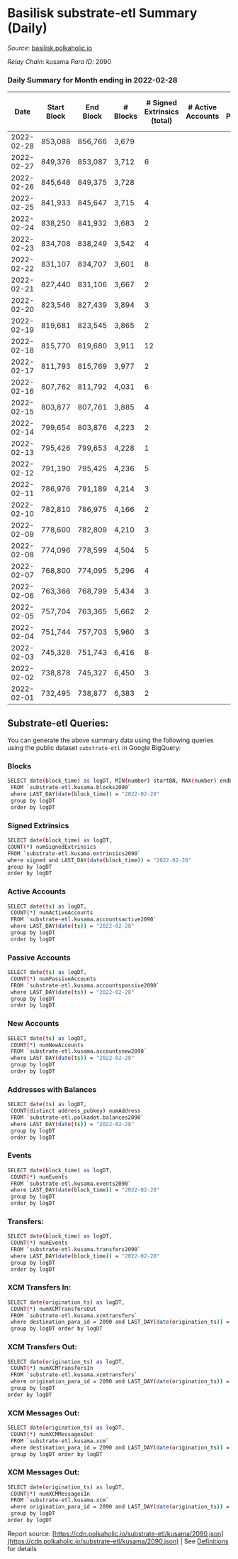 # Basilisk substrate-etl Summary (Daily)

_Source_: [basilisk.polkaholic.io](https://basilisk.polkaholic.io)

*Relay Chain*: kusama
*Para ID*: 2090



### Daily Summary for Month ending in 2022-02-28


| Date | Start Block | End Block | # Blocks | # Signed Extrinsics (total) | # Active Accounts | # Passive | # New | # Addresses with Balances | # Events | # Transfers | # XCM Transfers In | # XCM Transfers Out | # XCM In | # XCM Out | Issues | 
| ---- | ----------- | --------- | -------- | --------------------------- | ----------------- | --------- | ----- | ------------------------- | -------- | ----------- | ------------------ | ------------------- | -------- | --------- | ------ |
| 2022-02-28 | 853,088 | 856,766 | 3,679 |  |  |  |  | 11,915 | 11,040 |   |   |   |  |  |  |
| 2022-02-27 | 849,376 | 853,087 | 3,712 | 6 |  |  |  | 11,915 | 11,151 |   |   |   |  |  |  |
| 2022-02-26 | 845,648 | 849,375 | 3,728 |  |  |  |  | 11,915 | 11,187 |   |   |   |  |  |  |
| 2022-02-25 | 841,933 | 845,647 | 3,715 | 4 |  |  |  | 11,915 | 11,159 |   |   |   |  |  |  |
| 2022-02-24 | 838,250 | 841,932 | 3,683 | 2 |  |  |  | 11,915 | 11,056 |   |   |   |  |  |  |
| 2022-02-23 | 834,708 | 838,249 | 3,542 | 4 |  |  |  | 11,915 | 10,637 |   |   |   |  |  |  |
| 2022-02-22 | 831,107 | 834,707 | 3,601 | 8 |  |  |  | 11,915 | 10,822 |   |   |   |  |  |  |
| 2022-02-21 | 827,440 | 831,106 | 3,667 | 2 |  |  |  | 11,915 | 11,008 |   |   |   |  |  |  |
| 2022-02-20 | 823,546 | 827,439 | 3,894 | 3 |  |  |  | 11,915 | 11,691 |   |   |   |  |  |  |
| 2022-02-19 | 819,681 | 823,545 | 3,865 | 2 |  |  |  | 11,915 | 11,605 |   |   |   |  |  |  |
| 2022-02-18 | 815,770 | 819,680 | 3,911 | 12 |  |  |  | 11,915 | 11,761 |   |   |   |  |  |  |
| 2022-02-17 | 811,793 | 815,769 | 3,977 | 2 |  |  |  | 11,915 | 11,938 |   |   |   |  |  |  |
| 2022-02-16 | 807,762 | 811,792 | 4,031 | 6 |  |  |  | 11,915 | 12,112 |   |   |   |  |  |  |
| 2022-02-15 | 803,877 | 807,761 | 3,885 | 4 |  |  |  | 11,915 | 11,668 |   |   |   |  |  |  |
| 2022-02-14 | 799,654 | 803,876 | 4,223 | 2 |  |  |  | 11,915 | 12,676 |   |   |   |  |  |  |
| 2022-02-13 | 795,426 | 799,653 | 4,228 | 1 |  |  |  | 11,915 | 12,693 |   |   |   |  |  |  |
| 2022-02-12 | 791,190 | 795,425 | 4,236 | 5 |  |  |  | 11,915 | 12,721 |   |   |   |  |  |  |
| 2022-02-11 | 786,976 | 791,189 | 4,214 | 3 |  |  |  | 11,915 | 12,658 |   |   |   |  | 4 |  |
| 2022-02-10 | 782,810 | 786,975 | 4,166 | 2 |  |  |  | 11,915 | 12,505 |   |   |   |  |  |  |
| 2022-02-09 | 778,600 | 782,809 | 4,210 | 3 |  |  |  | 11,915 | 12,640 |   |   |   |  |  |  |
| 2022-02-08 | 774,096 | 778,599 | 4,504 | 5 |  |  |  | 11,915 | 13,528 |   |   |   |  |  |  |
| 2022-02-07 | 768,800 | 774,095 | 5,296 | 4 |  |  |  | 11,915 | 15,904 |   |   |   |  | 2 |  |
| 2022-02-06 | 763,366 | 768,799 | 5,434 | 3 |  |  |  | 11,915 | 16,312 |   |   |   |  |  |  |
| 2022-02-05 | 757,704 | 763,365 | 5,662 | 2 |  |  |  | 11,915 | 16,999 |   |   |   | 4 |  |  |
| 2022-02-04 | 751,744 | 757,703 | 5,960 | 3 |  |  |  | 11,915 | 17,895 |   |   |   |  |  |  |
| 2022-02-03 | 745,328 | 751,743 | 6,416 | 8 |  |  |  | 11,915 | 19,269 |   |   |   |  |  |  |
| 2022-02-02 | 738,878 | 745,327 | 6,450 | 3 |  |  |  | 11,915 | 19,362 |   |   |   |  |  |  |
| 2022-02-01 | 732,495 | 738,877 | 6,383 | 2 |  |  |  | 11,915 | 19,161 |   |   |   |  |  |  |

## Substrate-etl Queries:
You can generate the above summary data using the following queries using the public dataset `substrate-etl` in Google BigQuery:

### Blocks
```bash
SELECT date(block_time) as logDT, MIN(number) startBN, MAX(number) endBN, COUNT(*) numBlocks 
 FROM `substrate-etl.kusama.blocks2090`  
 where LAST_DAY(date(block_time)) = "2022-02-28" 
 group by logDT 
 order by logDT
```

### Signed Extrinsics
```bash
SELECT date(block_time) as logDT, 
COUNT(*) numSignedExtrinsics 
FROM `substrate-etl.kusama.extrinsics2090`  
where signed and LAST_DAY(date(block_time)) = "2022-02-28" 
group by logDT 
order by logDT
```

### Active Accounts
```bash
SELECT date(ts) as logDT, 
 COUNT(*) numActiveAccounts 
 FROM `substrate-etl.kusama.accountsactive2090` 
 where LAST_DAY(date(ts)) = "2022-02-28" 
 group by logDT 
 order by logDT
```

### Passive Accounts
```bash
SELECT date(ts) as logDT, 
 COUNT(*) numPassiveAccounts 
 FROM `substrate-etl.kusama.accountspassive2090` 
 where LAST_DAY(date(ts)) = "2022-02-28" 
 group by logDT 
 order by logDT
```

### New Accounts
```bash
SELECT date(ts) as logDT, 
 COUNT(*) numNewAccounts 
 FROM `substrate-etl.kusama.accountsnew2090` 
 where LAST_DAY(date(ts)) = "2022-02-28" 
 group by logDT
 order by logDT
```

### Addresses with Balances
```bash
SELECT date(ts) as logDT,
 COUNT(distinct address_pubkey) numAddress 
 FROM `substrate-etl.polkadot.balances2090` 
 where LAST_DAY(date(ts)) = "2022-02-28" 
 group by logDT 
 order by logDT
```

### Events
```bash
SELECT date(block_time) as logDT, 
 COUNT(*) numEvents 
 FROM `substrate-etl.kusama.events2090` 
 where LAST_DAY(date(block_time)) = "2022-02-28" 
 group by logDT 
 order by logDT
```

### Transfers:
```bash
SELECT date(block_time) as logDT, 
 COUNT(*) numEvents 
 FROM `substrate-etl.kusama.transfers2090` 
 where LAST_DAY(date(block_time)) = "2022-02-28" 
 group by logDT 
 order by logDT
```

### XCM Transfers In:
```bash
SELECT date(origination_ts) as logDT, 
 COUNT(*) numXCMTransfersOut 
 FROM `substrate-etl.kusama.xcmtransfers` 
 where destination_para_id = 2090 and LAST_DAY(date(origination_ts)) = "2022-02-28" 
 group by logDT order by logDT
```

### XCM Transfers Out:
```bash
SELECT date(origination_ts) as logDT, 
 COUNT(*) numXCMTransfersIn 
 FROM `substrate-etl.kusama.xcmtransfers` 
 where origination_para_id = 2090 and LAST_DAY(date(origination_ts)) = "2022-02-28" 
 group by logDT 
order by logDT
```

### XCM Messages Out:
```bash
SELECT date(origination_ts) as logDT, 
 COUNT(*) numXCMMessagesOut 
 FROM `substrate-etl.kusama.xcm` 
 where destination_para_id = 2090 and LAST_DAY(date(origination_ts)) = "2022-02-28" 
 group by logDT order by logDT
```

### XCM Messages Out:
```bash
SELECT date(origination_ts) as logDT, 
 COUNT(*) numXCMMessagesIn 
 FROM `substrate-etl.kusama.xcm` 
 where origination_para_id = 2090 and LAST_DAY(date(origination_ts)) = "2022-02-28" 
 group by logDT 
order by logDT
```


Report source: [https://cdn.polkaholic.io/substrate-etl/kusama/2090.json](https://cdn.polkaholic.io/substrate-etl/kusama/2090.json) | See [Definitions](/DEFINITIONS.md) for details
